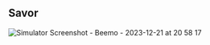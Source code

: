 ## Savor

![Simulator Screenshot - Beemo - 2023-12-21 at 20 58 17](https://github.com/mattsegura/Savor/assets/61678138/0dd6b8aa-c2b1-4786-bccf-f4c79c45905b)
